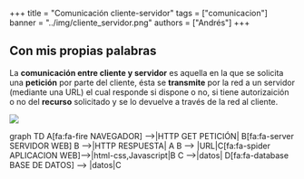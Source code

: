 +++
title = "Comunicación cliente-servidor"
tags = ["comunicacion"]
banner = "../img/cliente_servidor.png"
authors = ["Andrés"]
+++

## Con mis propias palabras

La **comunicación entre cliente y servidor** es aquella en la que se solicita una **petición** por parte del cliente, ésta se **transmite** por la red a un servidor (mediante una URL) el cual responde si dispone o no, si tiene autorizaición o no del **recurso** solicitado y se lo devuelve a través de la red al cliente. 



[![](https://mermaid.ink/img/pako:eNpNkE1ugzAUhK_y5DVcgEUlA1ZKlQLCTrooLFxsCmr4kW0iVXFO0SP1YnVwqtbywu955htpLqidhUQReld86YGl9QTu4NeORx0Pu0FJyPGR7HBaVA2E4YN9ZKyEHWFQEpYl2fdXbiG-67VUZ6mAkuqYOQO8kLjxxPjPWxFaHghl2AL-9wn2UO1t8ktaBuFIuNxnCU6yIt9YN0ZvxlPYah088TPXrRoWY2PPSbYQwc2sLaR3khv5G9cSYkwJpO5iVtDGR3pt4u0oQKNUIx-EK-Ry29XI9HKUNYrcU3D1UaN6ujodX81MP6cWRUatMkDr4kgyHbjrcUQu9qTdVorBzOrZN7wVff0Bg2xzgA?type=png)](https://mermaid.live/edit#pako:eNpNkE1ugzAUhK_y5DVcgEUlA1ZKlQLCTrooLFxsCmr4kW0iVXFO0SP1YnVwqtbywu955htpLqidhUQReld86YGl9QTu4NeORx0Pu0FJyPGR7HBaVA2E4YN9ZKyEHWFQEpYl2fdXbiG-67VUZ6mAkuqYOQO8kLjxxPjPWxFaHghl2AL-9wn2UO1t8ktaBuFIuNxnCU6yIt9YN0ZvxlPYah088TPXrRoWY2PPSbYQwc2sLaR3khv5G9cSYkwJpO5iVtDGR3pt4u0oQKNUIx-EK-Ry29XI9HKUNYrcU3D1UaN6ujodX81MP6cWRUatMkDr4kgyHbjrcUQu9qTdVorBzOrZN7wVff0Bg2xzgA)


graph TD
    A[fa:fa-fire NAVEGADOR] -->|HTTP GET PETICIÓN| B[fa:fa-server SERVIDOR WEB]
    B -->|HTTP RESPUESTA| A
    B --> |URL|C[fa:fa-spider APLICACION WEB]-->|html-css,Javascript|B
    C -->|datos| D[fa:fa-database BASE DE DATOS] --> |datos|C